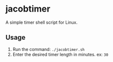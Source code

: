 # jacobtimer

A simple timer shell script for Linux. 

## Usage 

1. Run the command: `./jacobtimer.sh`
2. Enter the desired timer length in minutes. ex: `30`

